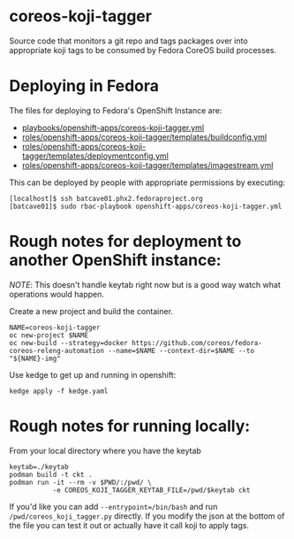 # coreos-koji-tagger

Source code that monitors a git repo and tags packages over into
appropriate koji tags to be consumed by Fedora CoreOS build processes.

# Deploying in Fedora


The files for deploying to Fedora's OpenShift Instance are:

- [playbooks/openshift-apps/coreos-koji-tagger.yml](https://infrastructure.fedoraproject.org/cgit/ansible.git/tree/playbooks/openshift-apps/coreos-koji-tagger.yml)
- [roles/openshift-apps/coreos-koji-tagger/templates/buildconfig.yml](https://infrastructure.fedoraproject.org/cgit/ansible.git/tree/roles/openshift-apps/coreos-koji-tagger/templates/buildconfig.yml)
- [roles/openshift-apps/coreos-koji-tagger/templates/deploymentconfig.yml](https://infrastructure.fedoraproject.org/cgit/ansible.git/tree/roles/openshift-apps/coreos-koji-tagger/templates/deploymentconfig.yml)
- [roles/openshift-apps/coreos-koji-tagger/templates/imagestream.yml](https://infrastructure.fedoraproject.org/cgit/ansible.git/tree/roles/openshift-apps/coreos-koji-tagger/templates/imagestream.yml)

This can be deployed by people with appropriate permissions by
executing:

```
[localhost]$ ssh batcave01.phx2.fedoraproject.org
[batcave01]$ sudo rbac-playbook openshift-apps/coreos-koji-tagger.yml
```

# Rough notes for deployment to another OpenShift instance:

*NOTE*: This doesn't handle keytab right now but is a good way watch
        what operations would happen.

Create a new project and build the container.

```
NAME=coreos-koji-tagger
oc new-project $NAME
oc new-build --strategy=docker https://github.com/coreos/fedora-coreos-releng-automation --name=$NAME --context-dir=$NAME --to "${NAME}-img"
```

Use kedge to get up and running in openshift:

```
kedge apply -f kedge.yaml
```

# Rough notes for running locally:

From your local directory where you have the keytab

```
keytab=./keytab
podman build -t ckt .
podman run -it --rm -v $PWD/:/pwd/ \
           -e COREOS_KOJI_TAGGER_KEYTAB_FILE=/pwd/$keytab ckt
```

If you'd like you can add `--entrypoint=/bin/bash` and run 
`/pwd/coreos_koji_tagger.py` directly. If you modify the json at the bottom
of the file you can test it out or actually have it call koji
to apply tags.
